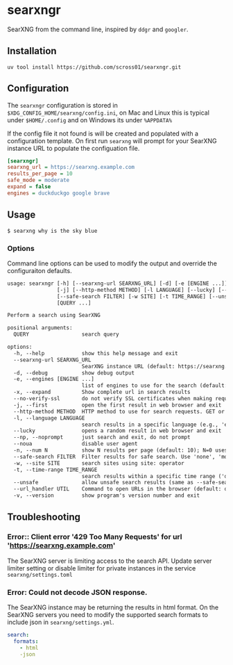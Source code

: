 searxngr
========

SearXNG from the command line, inspired by `ddgr` and `googler`.

Installation
------------

```shell
uv tool install https://github.com/scross01/searxngr.git
```

Configuration
-------------

The `searxngr` configuration is stored in `$XDG_CONFIG_HOME/searxng/config.ini`, on Mac and Linux this is typical under `$HOME/.config` and on Windows its under `%APPDATA%`

If the config file it not found is will be created and populated with a configuration template.  On first run `searxng` will prompt for your SearXNG instance URL to populate the configuation file.

```ini
[searxngr]
searxng_url = https://searxng.example.com
results_per_page = 10
safe_mode = moderate
expand = false
engines = duckduckgo google brave
```

Usage
-----

```shell
$ searxng why is the sky blue
```

### Options

Command line options can be used to modify the output and override the configuraiton defaults.

```txt
usage: searxngr [-h] [--searxng-url SEARXNG_URL] [-d] [-e [ENGINE ...]] [-x] [--no-verify-ssl] 
                [-j] [--http-method METHOD] [-l LANGUAGE] [--lucky] [--np] [--noua] [-n N]
                [--safe-search FILTER] [-w SITE] [-t TIME_RANGE] [--unsafe] [--url_handler UTIL] [-v]
                [QUERY ...]

Perform a search using SearXNG

positional arguments:
  QUERY                 search query

options:
  -h, --help            show this help message and exit
  --searxng-url SEARXNG_URL
                        SearXNG instance URL (default: https://searxng.stephencross.site)
  -d, --debug           show debug output
  -e, --engines [ENGINE ...]
                        list of engines to use for the search (default: google duckduckgo)
  -x, --expand          Show complete url in search results
  --no-verify-ssl       do not verify SSL certificates when making requests (not recommended)
  -j, --first           open the first result in web browser and exit
  --http-method METHOD  HTTP method to use for search requests. GET or POST (default: GET)
  -l, --language LANGUAGE
                        search results in a specific language (e.g., 'en', 'de', 'fr') (default: en-CA)
  --lucky               opens a random result in web browser and exit
  --np, --noprompt      just search and exit, do not prompt
  --noua                disable user agent
  -n, --num N           show N results per page (default: 10); N=0 uses the servers default per page
  --safe-search FILTER  Filter results for safe search. Use 'none', 'moderate', or 'strict' (default: moderate)
  -w, --site SITE       search sites using site: operator
  -t, --time-range TIME_RANGE
                        search results within a specific time range ('day', 'month', 'year')
  --unsafe              allow unsafe search results (same as --safe-search none)
  --url_handler UTIL    Command to open URLs in the browser (default: open)
  -v, --version         show program's version number and exit
```

## Troubleshooting

### Error:: Client error '429 Too Many Requests' for url 'https://searxng.example.com'

The SearXNG server is limiting access to the search API. Update server limiter setting or disable limiter for private instances in the service `searxng/settings.toml`

### Error: Could not decode JSON response.

The SearXNG instance may be returning the results in html format.  On the SearXNG servers you need to modify the supported search formats to include json in `searxng/settings.yml`.

```yaml
search:
  formats:
    - html
    -json
```
